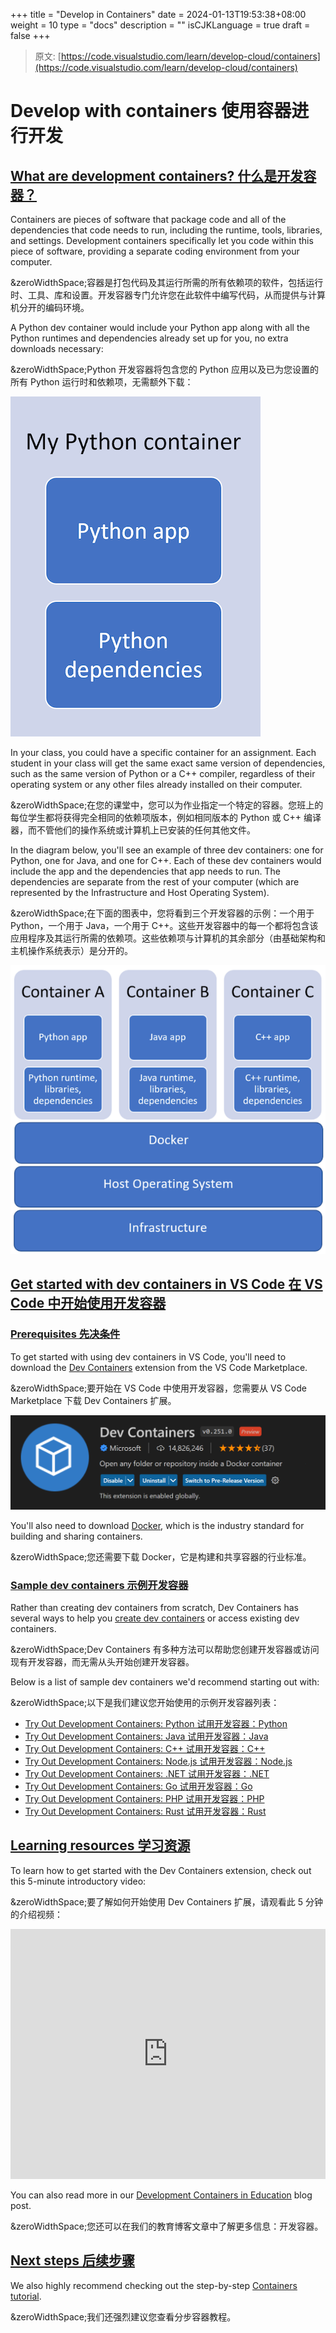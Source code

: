 +++
title = "Develop in Containers"
date = 2024-01-13T19:53:38+08:00
weight = 10
type = "docs"
description = ""
isCJKLanguage = true
draft = false
+++

> 原文: [https://code.visualstudio.com/learn/develop-cloud/containers](https://code.visualstudio.com/learn/develop-cloud/containers)

# Develop with containers 使用容器进行开发



## [What are development containers? 什么是开发容器？](https://code.visualstudio.com/learn/develop-cloud/containers#_what-are-development-containers)

Containers are pieces of software that package code and all of the dependencies that code needs to run, including the runtime, tools, libraries, and settings. Development containers specifically let you code within this piece of software, providing a separate coding environment from your computer.

&zeroWidthSpace;容器是打包代码及其运行所需的所有依赖项的软件，包括运行时、工具、库和设置。开发容器专门允许您在此软件中编写代码，从而提供与计算机分开的编码环境。

A Python dev container would include your Python app along with all the Python runtimes and dependencies already set up for you, no extra downloads necessary:

&zeroWidthSpace;Python 开发容器将包含您的 Python 应用以及已为您设置的所有 Python 运行时和依赖项，无需额外下载：

![Python Container Diagram](./DevelopinContainers_img/python-container.png)

In your class, you could have a specific container for an assignment. Each student in your class will get the same exact same version of dependencies, such as the same version of Python or a C++ compiler, regardless of their operating system or any other files already installed on their computer.

&zeroWidthSpace;在您的课堂中，您可以为作业指定一个特定的容器。您班上的每位学生都将获得完全相同的依赖项版本，例如相同版本的 Python 或 C++ 编译器，而不管他们的操作系统或计算机上已安装的任何其他文件。

In the diagram below, you'll see an example of three dev containers: one for Python, one for Java, and one for C++. Each of these dev containers would include the app and the dependencies that app needs to run. The dependencies are separate from the rest of your computer (which are represented by the Infrastructure and Host Operating System).

&zeroWidthSpace;在下面的图表中，您将看到三个开发容器的示例：一个用于 Python，一个用于 Java，一个用于 C++。这些开发容器中的每一个都将包含该应用程序及其运行所需的依赖项。这些依赖项与计算机的其余部分（由基础架构和主机操作系统表示）是分开的。

![Container Architecture Diagram](./DevelopinContainers_img/container-architecture.png)

## [Get started with dev containers in VS Code 在 VS Code 中开始使用开发容器](https://code.visualstudio.com/learn/develop-cloud/containers#_get-started-with-dev-containers-in-vs-code)

### [Prerequisites 先决条件](https://code.visualstudio.com/learn/develop-cloud/containers#_prerequisites)

To get started with using dev containers in VS Code, you'll need to download the [Dev Containers](https://marketplace.visualstudio.com/items?itemName=ms-vscode-remote.remote-containers) extension from the VS Code Marketplace.

&zeroWidthSpace;要开始在 VS Code 中使用开发容器，您需要从 VS Code Marketplace 下载 Dev Containers 扩展。

![Dev Containers extension](./DevelopinContainers_img/dev-containers-extension.png)

You'll also need to download [Docker](https://docs.docker.com/docker-for-windows/install-windows-home/), which is the industry standard for building and sharing containers.

&zeroWidthSpace;您还需要下载 Docker，它是构建和共享容器的行业标准。

### [Sample dev containers 示例开发容器](https://code.visualstudio.com/learn/develop-cloud/containers#_sample-dev-containers)

Rather than creating dev containers from scratch, Dev Containers has several ways to help you [create dev containers](https://code.visualstudio.com/docs/devcontainers/create-dev-container) or access existing dev containers.

&zeroWidthSpace;Dev Containers 有多种方法可以帮助您创建开发容器或访问现有开发容器，而无需从头开始创建开发容器。

Below is a list of sample dev containers we'd recommend starting out with:

&zeroWidthSpace;以下是我们建议您开始使用的示例开发容器列表：

- [Try Out Development Containers: Python
  试用开发容器：Python](https://github.com/microsoft/vscode-remote-try-python)
- [Try Out Development Containers: Java
  试用开发容器：Java](https://github.com/microsoft/vscode-remote-try-java)
- [Try Out Development Containers: C++
  试用开发容器：C++](https://github.com/microsoft/vscode-remote-try-cpp)
- [Try Out Development Containers: Node.js
  试用开发容器：Node.js](https://github.com/microsoft/vscode-remote-try-node)
- [Try Out Development Containers: .NET
  试用开发容器：.NET](https://github.com/microsoft/vscode-remote-try-dotnetcore)
- [Try Out Development Containers: Go
  试用开发容器：Go](https://github.com/microsoft/vscode-remote-try-go)
- [Try Out Development Containers: PHP
  试用开发容器：PHP](https://github.com/microsoft/vscode-remote-try-php)
- [Try Out Development Containers: Rust
  试用开发容器：Rust](https://github.com/microsoft/vscode-remote-try-rust)

## [Learning resources 学习资源](https://code.visualstudio.com/learn/develop-cloud/containers#_learning-resources)

To learn how to get started with the Dev Containers extension, check out this 5-minute introductory video:

&zeroWidthSpace;要了解如何开始使用 Dev Containers 扩展，请观看此 5 分钟的介绍视频：

<iframe src="https://youtube.com/embed/Uvf2FVS1F8k?rel=0&amp;disablekb=0&amp;modestbranding=1&amp;showinfo=0" frameborder="0" allowfullscreen="" title="Development Containers: A Guide for Students" style="box-sizing: border-box; font-family: &quot;Segoe UI&quot;, &quot;Helvetica Neue&quot;, Helvetica, Arial, sans-serif; width: 616.662px; max-width: 100%; height: 400px; color: rgb(36, 36, 36); font-size: 16px; font-style: normal; font-variant-ligatures: normal; font-variant-caps: normal; font-weight: 400; letter-spacing: normal; orphans: 2; text-align: start; text-indent: 0px; text-transform: none; widows: 2; word-spacing: 0px; -webkit-text-stroke-width: 0px; white-space: normal; background-color: rgb(255, 255, 255); text-decoration-thickness: initial; text-decoration-style: initial; text-decoration-color: initial;"></iframe>



You can also read more in our [Development Containers in Education](https://code.visualstudio.com/blogs/2020/07/27/containers-edu) blog post.

&zeroWidthSpace;您还可以在我们的教育博客文章中了解更多信息：开发容器。

## [Next steps 后续步骤](https://code.visualstudio.com/learn/develop-cloud/containers#_next-steps)

We also highly recommend checking out the step-by-step [Containers tutorial](https://code.visualstudio.com/docs/devcontainers/tutorial).

&zeroWidthSpace;我们还强烈建议您查看分步容器教程。

